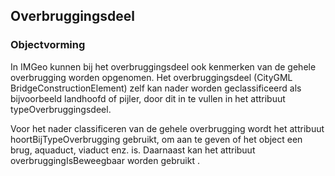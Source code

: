 Overbruggingsdeel
-----------------

### Objectvorming

In IMGeo kunnen bij het overbruggingsdeel ook kenmerken van de gehele
overbrugging worden opgenomen. Het overbruggingsdeel (CityGML
BridgeConstructionElement) zelf kan nader worden geclassificeerd als
bijvoorbeeld landhoofd of pijler, door dit in te vullen in het attribuut
typeOverbruggingsdeel.

Voor het nader classificeren van de gehele overbrugging wordt het attribuut
hoortBijTypeOverbrugging gebruikt, om aan te geven of het object een brug,
aquaduct, viaduct enz. is. Daarnaast kan het attribuut overbruggingIsBeweegbaar
worden gebruikt .
